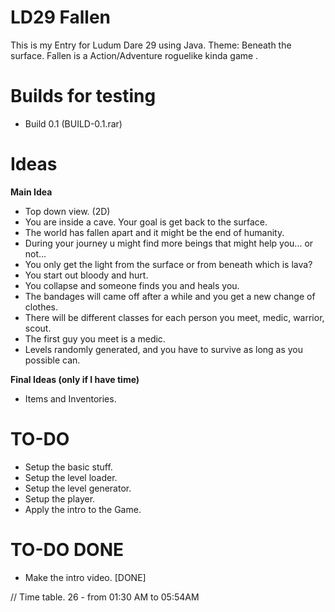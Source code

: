 LD29 Fallen
====

This is my Entry for Ludum Dare 29 using Java. Theme: Beneath the surface.
Fallen is a Action/Adventure roguelike kinda game .

Builds for testing
====
- Build 0.1 (BUILD-0.1.rar)

**Ideas**
====
**Main Idea**
- Top down view. (2D)
- You are inside a cave. Your goal is get back to the surface.
- The world has fallen apart and it might be the end of humanity.
- During your journey u might find more beings that might help you... or not... 
- You only get the light from the surface or from beneath which is lava?
- You start out bloody and hurt.
- You collapse and someone finds you and heals you.
- The bandages will came off after a while and you get a new change of clothes.
- There will be different classes for each person you meet, medic, warrior, scout.
- The first guy you meet is a medic.
- Levels randomly generated, and you have to survive as long as you possible can.

**Final Ideas (only if I have time)**
- Items and Inventories.

TO-DO
====
- Setup the basic stuff.
- Setup the level loader.
- Setup the level generator.
- Setup the player.
- Apply the intro to the Game.

TO-DO DONE
====
- Make the intro video.  [DONE]

// Time table.
26 - from 01:30 AM to 05:54AM
